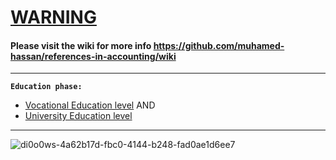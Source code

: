 # [WARNING](https://github.com/muhamed-hassan/references-in-accounting/wiki/Warning)

#### Please visit the wiki for more info https://github.com/muhamed-hassan/references-in-accounting/wiki

***

**`Education phase:`** 
* [Vocational Education level](https://en.wikipedia.org/wiki/Vocational_education) AND
* [University Education level](https://en.wikipedia.org/wiki/University)

***

![di0o0ws-4a62b17d-fbc0-4144-b248-fad0ae1d6ee7](https://github.com/user-attachments/assets/fd11c011-36d6-4fcb-87dc-6db1d3fb8977)
